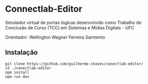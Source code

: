 # Connectlab-Editor
Simulador virtual de portas lógicas desenvolvido como Trabalho de Conclusão de Curso (TCC) em Sistemas e Mídias Digitais - UFC

Orientador: Wellington Wagner Ferreira Sarmento

## Instalação
```
git clone https://github.com/guilherme-chaves/conectlab-editor/
cd ./conectlab-editor
npm install
npm run dev
```

